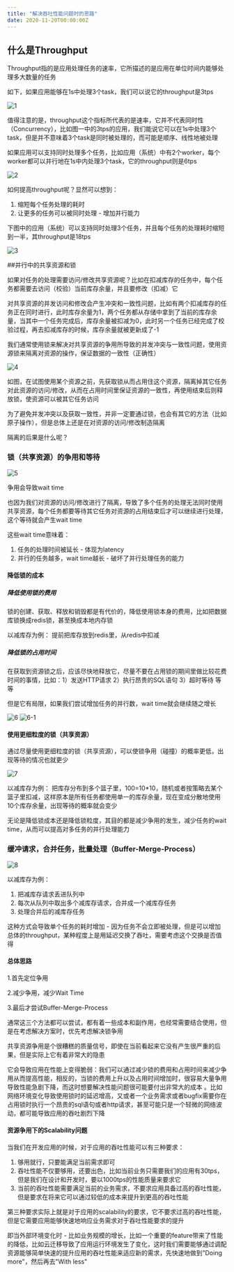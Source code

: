 ```yaml
---
title: "解决吞吐性能问题时的思路"
date: 2020-11-20T00:00:00Z
---
```




## 什么是Throughput

Throughput指的是应用处理任务的速率，它所描述的是应用在单位时间内能够处理多大数量的任务



如下，如果应用能够在1s中处理3个task，我们可以说它的throughput是3tps

![1](https://fulu-item11-zjk.oss-cn-zhangjiakou.aliyuncs.com/images/1.png)

值得注意的是，throughput这个指标所代表的是速率，它并不代表同时性（Concurrency），比如图一中的3tps的应用，我们能说它可以在1s中处理3个task，但是并不意味着3个task是同时被处理的，而可能是顺序、线性地被处理



如果应用可以支持同时处理多个任务，比如应用（系统）中有2个worker，每个worker都可以并行地在1s中内处理3个task，它的throughput则是6tps

![2](https://fulu-item11-zjk.oss-cn-zhangjiakou.aliyuncs.com/images/2.png)



如何提高throughput呢？显然可以想到：

1. 缩短每个任务处理的耗时
2. 让更多的任务可以被同时处理 - 增加并行能力



下图中的应用（系统）可以支持同时处理3个任务，并且每个任务的处理耗时缩短到一半，其throughput是18tps

![3](https://fulu-item11-zjk.oss-cn-zhangjiakou.aliyuncs.com/images/3.png)


##并行中的共享资源和锁



如果对任务的处理需要访问/修改共享资源呢？比如在扣减库存的任务中，每个任务都需要去访问（校验）当前库存余量，并且要修改（扣减）它

对共享资源的并发访问和修改会产生冲突和一致性问题，比如有两个扣减库存的任务正在同时进行，此时库存余量为1，两个任务都从存储中拿到了当前的库存余量，当其中一个任务完成后，库存余量被扣减为0，此时另一个任务已经完成了校验过程，再去扣减库存的时候，库存余量就被更新成了-1



我们通常使用锁来解决对共享资源的争用所导致的并发冲突与一致性问题，使用资源锁来隔离对资源的操作，保证数据的一致性（正确性）

![4](https://fulu-item11-zjk.oss-cn-zhangjiakou.aliyuncs.com/images/4.png)

如图，在试图使用某个资源之前，先获取锁从而占用住这个资源，隔离掉其它任务对此资源的访问/修改，从而在占用时间里保证资源的一致性，再使用结束后则释放锁，使资源可以被其它任务访问

为了避免并发冲突以及获取一致性，并非一定要通过锁，也会有其它的方法（比如原子操作），但是总体上还是在对资源的访问/修改制造隔离



隔离的后果是什么呢？

### 锁（共享资源）的争用和等待

![5](https://fulu-item11-zjk.oss-cn-zhangjiakou.aliyuncs.com/images/5.png)

争用会导致wait time

也因为我们对资源的访问/修改进行了隔离，导致了多个任务的处理无法同时使用共享资源，每个任务都要等待其它任务对资源的占用结束后才可以继续进行处理，这个等待就会产生wait time

这些wait time意味着：

1. 任务的处理时间被延长 - 体现为latency
2. 并行的任务越多，wait time越长 - 破坏了并行处理任务的能力



#### 降低锁的成本

##### 降低使用锁的费用

锁的创建、获取、释放和销毁都是有代价的，降低使用锁本身的费用，比如把数据库锁换成redis锁，甚至换成本地内存锁

以减库存为例： 提前把库存放到redis里，从redis中扣减



##### 降低锁的占用时间

在获取到资源锁之后，应该尽快地释放它，尽量不要在占用锁的期间里做比较花费时间的事情，比如：1）发送HTTP请求 2）执行昂贵的SQL语句 3）超时等待 等等



但是它有局限，如果我们尝试增加任务的并行数，wait time就会继续随之增长

![6](https://fulu-item11-zjk.oss-cn-zhangjiakou.aliyuncs.com/images/6.png)
![6-1](https://fulu-item11-zjk.oss-cn-zhangjiakou.aliyuncs.com/images/6-1.png)



#### 使用更细粒度的锁（共享资源）

通过尽量使用更细粒度的锁（共享资源），可以使锁争用（碰撞）的概率更低，出现等待的情况也就更少

![7](https://fulu-item11-zjk.oss-cn-zhangjiakou.aliyuncs.com/images/7.png)

以减库存为例： 把库存分布到多个篮子里，100=10*10，随机或者按策略去某个篮子里扣减，这样原本是所有任务都使用单一的库存余量，现在变成分散地使用10个库存余量，出现等待的概率就会变少



无论是降低锁成本还是降低锁粒度，其目的都是减少争用的发生，减少任务的wait time，从而可以提高对多任务的并行处理能力



### 缓冲请求，合并任务，批量处理（Buffer-Merge-Process）

![8](https://fulu-item11-zjk.oss-cn-zhangjiakou.aliyuncs.com/images/8.png)

以减库存为例：

1. 把减库存请求丢进队列中
2. 每次从队列中取出多个减库存请求，合并成一个减库存任务
3. 处理合并后的减库存任务

这种方式会导致单个任务的耗时增加 - 因为任务不会立即被处理，但是可以增加总体的throughput，某种程度上是用延迟交换了吞吐，需要考虑这个交换是否值得



#### 总体思路

1.首先定位争用

2.减少争用，减少Wait Time

3.最后才尝试Buffer-Merge-Process

通常这三个方法都可以尝试，都有着一些成本和副作用，也经常需要结合使用，但是在考虑解决方案时，优先考虑解决锁争用


共享资源争用是个很糟糕的质量信号，即使在当前看起来它没有产生很严重的后果，但是实际上它有着非常大的隐患

它会导致应用在性能上变得脆弱：我们可以通过减少锁的费用和占用时间来减少争用从而提高性能，相反的，当锁的费用上升以及占用时间增加时，很容易大量争用导致性能急剧下降，而这时想要解决性能问题很可能要付出非常大的成本 。比如网络环境变化导致使用锁时的延迟增高，又或者一个业务需求或者bugfix需要你在占用锁时执行一个昂贵的sql语句或者http请求，甚至可能只是一个轻微的网络波动，都可能导致应用的吞吐剧烈下降



#### 资源争用下的Scalability问题

当我们在开发应用的时候，对于应用的吞吐性能可以有三种要求：

1. 够用就行，只要能满足当前需求即可
2. 吞吐性能不仅要够用，还要出色，比如当前业务只需要我们的应用有30tps，但是我们在设计和开发时，要以1000tps的性能质量来要求它
3. 当前的吞吐性能需要满足当前的业务需求，不要求应用具备过高的吞吐性能，但是要求在将来它可以通过较低的成本来提升到更高的吞吐性能

第三种要求实际上就是对于应用的scalability的要求，它不要求过高的吞吐性能，但是它需要应用能够快速地响应业务需求对于吞吐性能要求的提升

即当外部环境变化时 - 比如业务规模的增长，比如一个重要的feature带来了性能的降低，比如云迁移导致了应用运行环境发生了变化，这时我们需要能够通过调配资源能够简单快速的提升应用的吞吐性能来适应新的需求，先快速地做到"Doing more"，然后再去"With less"


